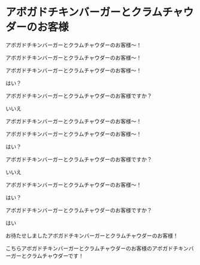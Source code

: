 # アボガドチキンバーガーとクラムチャウダーのお客様

アボガドチキンバーガーとクラムチャウダーのお客様〜！

アボガドチキンバーガーとクラムチャウダーのお客様〜！

アボガドチキンバーガーとクラムチャウダーのお客様〜！

はい？

アボガドチキンバーガーとクラムチャウダーのお客様ですか？

いいえ

アボガドチキンバーガーとクラムチャウダーのお客様〜！

アボガドチキンバーガーとクラムチャウダーのお客様〜！

はい？

アボガドチキンバーガーとクラムチャウダーのお客様ですか？

いいえ

アボガドチキンバーガーとクラムチャウダーのお客様〜！

はい？

アボガドチキンバーガーとクラムチャウダーのお客様ですか？

はい

お待たせしましたアボガドチキンバーガーとクラムチャウダーのお客様！

こちらアボガドチキンバーガーとクラムチャウダーのお客様のアボガドチキンバーガーとクラムチャウダーです！
